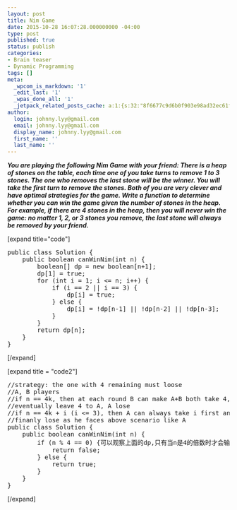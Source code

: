 ```yaml
---
layout: post
title: Nim Game
date: 2015-10-28 16:07:28.000000000 -04:00
type: post
published: true
status: publish
categories:
- Brain teaser
- Dynamic Programming
tags: []
meta:
  _wpcom_is_markdown: '1'
  _edit_last: '1'
  _wpas_done_all: '1'
  _jetpack_related_posts_cache: a:1:{s:32:"8f6677c9d6b0f903e98ad32ec61f8deb";a:2:{s:7:"expires";i:1467544788;s:7:"payload";a:3:{i:0;a:1:{s:2:"id";i:480;}i:1;a:1:{s:2:"id";i:479;}i:2;a:1:{s:2:"id";i:1081;}}}}
author:
  login: johnny.lyy@gmail.com
  email: johnny.lyy@gmail.com
  display_name: johnny.lyy@gmail.com
  first_name: ''
  last_name: ''
---
```

<p><strong><em>You are playing the following Nim Game with your friend: There is a heap of stones on the table, each time one of you take turns to remove 1 to 3 stones. The one who removes the last stone will be the winner. You will take the first turn to remove the stones. Both of you are very clever and have optimal strategies for the game. Write a function to determine whether you can win the game given the number of stones in the heap. For example, if there are 4 stones in the heap, then you will never win the game: no matter 1, 2, or 3 stones you remove, the last stone will always be removed by your friend.</em></strong></p>
<p>[expand title="code"]</p>
<pre>
public class Solution {
    public boolean canWinNim(int n) {
        boolean[] dp = new boolean[n+1];
        dp[1] = true;
        for (int i = 1; i <= n; i++) {
            if (i == 2 || i == 3) {
                dp[i] = true;
            } else {
                dp[i] = !dp[n-1] || !dp[n-2] || !dp[n-3];
            }
        }
        return dp[n];
    }
}
</pre>
<p>[/expand]</p>
<p>[expand title = "code2"]</p>
<pre>
//strategy: the one with 4 remaining must loose
//A, B players
//if n == 4k, then at each round B can make A+B both take 4, 
//eventually leave 4 to A, A lose
//if n == 4k + i (i <= 3), then A can always take i first and B will
//finanly lose as he faces above scenario like A
public class Solution {
    public boolean canWinNim(int n) {
        if (n % 4 == 0) {可以观察上面的dp,只有当n是4的倍数时才会输
            return false;
        } else {
            return true;
        }
    }
}
</pre>
<p>[/expand]</p>
